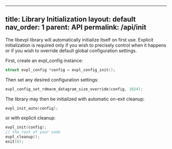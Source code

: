 <!--
SPDX-FileCopyrightText: 2025 Ben Jarvis

SPDX-License-Identifier: Unlicense
-->

---
title: Library Initialization
layout: default
nav_order: 1
parent: API
permalink: /api/init
---

The libevpl library will automatically initialize itself on first use.   Explicit initialization is required only if you wish to precisely control when it happens or if you wish to override default global configuration settings.

First, create an evpl_config instance:

```c
struct evpl_config *config = evpl_config_init();
```

Then set any desired configuration settings:

```c
evpl_config_set_rdmacm_datagram_size_override(config, 1024);
```

The library may then be initialized with automatic on-exit cleanup:

```c
evpl_init_auto(config);
```

or with explicit cleanup:

```c
evpl_init(config);
// the rest of your code
evpl_cleanup();
exit(0);
```
